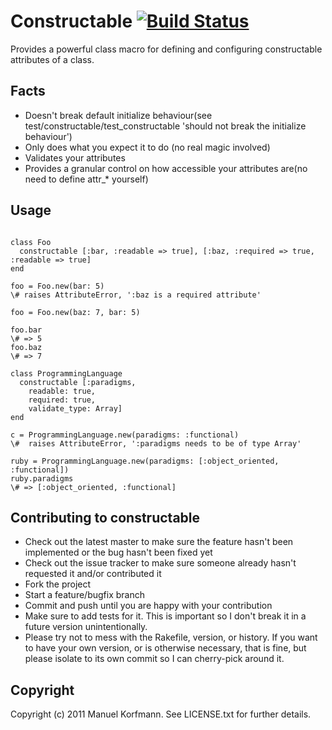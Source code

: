# Constructable [![Build Status](http://travis-ci.org/mkorfmann/constructable.png)](http://travis-ci.org/mkorfmann/constructable)

Provides a powerful class macro for defining and configuring constructable attributes of a class.
## Facts

* Doesn't break default initialize behaviour(see test/constructable/test_constructable 'should not break the initialize behaviour')
* Only does what you expect it to do (no real magic involved)
* Validates your attributes
* Provides a granular control on how accessible your attributes are(no need to define attr_* yourself)

## Usage
<pre><code>
class Foo
  constructable [:bar, :readable => true], [:baz, :required => true, :readable => true]
end

foo = Foo.new(bar: 5)
\# raises AttributeError, ':baz is a required attribute'

foo = Foo.new(baz: 7, bar: 5)

foo.bar
\# => 5
foo.baz
\# => 7

class ProgrammingLanguage
  constructable [:paradigms,
    readable: true,
    required: true,
    validate_type: Array]
end

c = ProgrammingLanguage.new(paradigms: :functional)
\#  raises AttributeError, ':paradigms needs to be of type Array'

ruby = ProgrammingLanguage.new(paradigms: [:object_oriented, :functional])
ruby.paradigms
\# => [:object_oriented, :functional]
</pre></code>


## Contributing to constructable
* Check out the latest master to make sure the feature hasn't been implemented or the bug hasn't been fixed yet
* Check out the issue tracker to make sure someone already hasn't requested it and/or contributed it
* Fork the project
* Start a feature/bugfix branch
* Commit and push until you are happy with your contribution
* Make sure to add tests for it. This is important so I don't break it in a future version unintentionally.
* Please try not to mess with the Rakefile, version, or history. If you want to have your own version, or is otherwise necessary, that is fine, but please isolate to its own commit so I can cherry-pick around it.

## Copyright
Copyright (c) 2011 Manuel Korfmann. See LICENSE.txt for
further details.

